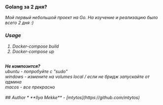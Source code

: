 ### Golang за 2 дня? 
<em>Мой первый небольшой проект на Go. На изучение и реализацию было всего 2 дня :)<em>
<br>
### Usage<br>
1. Docker-compose build<br>
2. Docker-compose up<br>
<br>
<b><em>Не композится?</b></em><br>
ubuntu - попробуйте с "sudo"<br>
windows - измените на volumes local / если не бридж запускайте от админа<br>
macos - все прекрасно<br>
<br>
## Author
* **Ilya Mekke** - [mtytos](https://github.com/mtytos)
